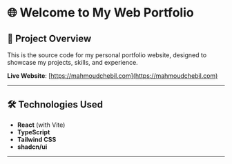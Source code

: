 # 🌐 Welcome to My Web Portfolio

## 📄 Project Overview

This is the source code for my personal portfolio website, designed to showcase my projects, skills, and experience.

**Live Website**: [https://mahmoudchebil.com](https://mahmoudchebil.com)

---

## 🛠️ Technologies Used

- **React** (with Vite)
- **TypeScript**
- **Tailwind CSS**
- **shadcn/ui**

---
